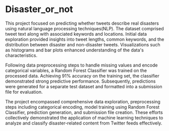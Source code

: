 # Disaster_or_not
This project focused on predicting whether tweets describe real disasters using natural language processing techniques(NLP). The dataset comprised tweet text along with associated keywords and locations. Initial data exploration provided insights into tweet lengths, common keywords, and the distribution between disaster and non-disaster tweets. Visualizations such as histograms and bar plots enhanced understanding of the data's characteristics.

Following data preprocessing steps to handle missing values and encode categorical variables, a Random Forest Classifier was trained on the processed data. Achieving 91% accuracy on the training set, the classifier demonstrated strong predictive performance. Subsequently, predictions were generated for a separate test dataset and formatted into a submission file for evaluation.

The project encompassed comprehensive data exploration, preprocessing steps including categorical encoding, model training using Random Forest Classifier, prediction generation, and submission file creation. These efforts collectively demonstrated the application of machine learning techniques to analyze and classify disaster-related content from Twitter feeds effectively.
